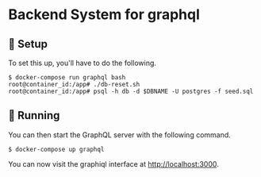 # Backend System for graphql

## :hammer: Setup

To set this up, you'll have to do the following.

```
$ docker-compose run graphql bash
root@container_id:/app# ./db-reset.sh
root@container_id:/app# psql -h db -d $DBNAME -U postgres -f seed.sql
```

## :rocket: Running

You can then start the GraphQL server with the following command.

```
$ docker-compose up graphql
```

You can now visit the graphiql interface at [http://localhost:3000](http://localhost:3000).
